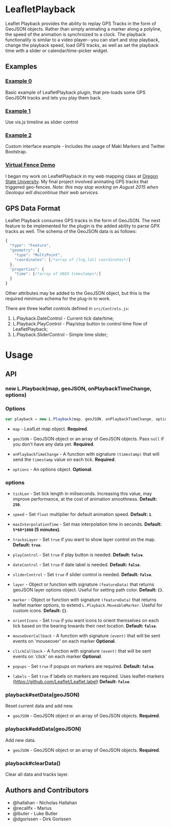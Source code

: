 # LeafletPlayback

Leaflet Playback provides the ability to replay GPS Tracks in the form of GeoJSON objects. Rather than simply animating a marker along a polyline, the speed of the animation is synchroized to a clock. The playback functionality is similar to a video player--you can start and stop playback, change the playback speed, load GPS tracks, as well as set the playback time with a slider or calendar/time-picker widget.

## Examples

### [Example 0](http://leafletplayback.theoutpost.io/examples/example_0.html)

Basic example of LeafletPlayback plugin, that pre-loads some GPS GeoJSON tracks and lets you play them back.

### [Example 1](http://leafletplayback.theoutpost.io/examples/example_1.html)

Use vis.js timeline as slider control

### [Example 2](http://leafletplayback.theoutpost.io/examples/example_2.html)

Custom interface example - Includes the usage of Maki Markers and Twitter Bootstrap.

### [Virtual Fence Demo](http://virtualfence.theoutpost.io/)
I began my work on LeafletPlayback in my web mapping class at [Oregon State University](http://cartography.oregonstate.edu/). My final project involved animating GPS tracks that triggered geo-fences. _Note: this may stop working on August 2015 when Geoloqui will discontinue their web services._

## GPS Data Format

Leaflet Playback consumes GPS tracks in the form of GeoJSON. The next feature to be implemented for the plugin is the added ability to parse GPX tracks as well. The schema of the GeoJSON data is as follows: 

```javascript
{
  "type": "Feature",
  "geometry": {
    "type": "MultiPoint",
    "coordinates": [/*array of [lng,lat] coordinates*/]
  },
  "properties": {
    "time": [/*array of UNIX timestamps*/]
  }
}
```

Other attributes may be added to the GeoJSON object, but this is the required minimum schema for the plug-in to work.

There are three leaflet controls defined in `src/Controls.js`: 

1. L.Playback.DateControl - Current tick date/time;
2. L.Playback.PlayControl -  Play/stop button to control time flow of LeafletPlayback;
3. L.Playback.SliderControl - Simple time slider;

# Usage

## API

### new L.Playback(map, geoJSON, onPlaybackTimeChange, options)

### Options

```javascript
var playback = new L.Playback(map, geoJSON, onPlaybackTimeChange, options);
```

* `map` - LeafLet map object. **Required**.

* `geoJSON` - GeoJSON object or an array of GeoJSON objects. Pass `null` if you don't have any data yet. **Required**.

* `onPlaybackTimeChange` - A function with signature `(timestamp)` that will send the `timestamp` value on each tick. **Required**.

* `options` - An options object. **Optional**.

### options

* `tickLen` - Set tick length in miliseconds. Increasing this value, may improve performance, at the cost of animation smoothness. **Default: `250`**.

* `speed` - Set `float` multiplier for default animation speed. **Default: `1`**.

* `maxInterpolationTime` - Set max interpolation time in seconds. **Default: `5*60*1000` (5 minutes)**.

* `tracksLayer` - Set `true` if you want to show layer control on the map. **Default: `true`**.

* `playControl` - Set `true` if play button is needed. **Default: `false`**.

* `dateControl` - Set `true` if date label is needed. **Default: `false`**.

* `sliderControl` - Set `true` if slider control is needed. **Default: `false`**.

* `layer` - Object or function with signature `(featureData)` that returns geoJSON layer options object. Useful for setting path color. **Default: `{}`**.

* `marker` - Object or function with signature `(featureData)` that returns leaflet marker options, to extend `L.Playback.MoveableMarker`. Useful for custom icons. **Default: `{}`**.

* `orientIcons` - Set `true` if you want icons to orient themselves on each tick based on the bearing towards their next location. **Default: `false`**.

* `mouseOverCallback` - A function with signature `(event)` that will be sent events on 'mouseover' on each marker **Optional**.

* `clickCallback` - A function with signature `(event)` that will be sent events on 'click' on each marker **Optional**.

* `popups` - Set `true` if popups on markers are required. **Default: `false`**.

* `labels` - Set `true` if labels on markers are required. Uses leaflet-markers (https://github.com/Leaflet/Leaflet.label) **Default: `false`**.

### playback#setData(geoJSON)

Reset current data and add new.

* `geoJSON` - GeoJSON object or an array of GeoJSON objects. **Required**.

### playback#addData(geoJSON)

Add new data.

* `geoJSON` - GeoJSON object or an array of GeoJSON objects. **Required**.

### playback#clearData()

Clear all data and tracks layer.

## Authors and Contributors

* @hallahan - Nicholas Hallahan
* @recallfx - Marius
* @lbuter - Luke Butler
* @dgorissen - Dirk Gorissen

